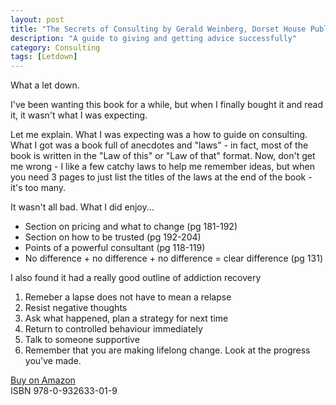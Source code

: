 ```yaml
---
layout: post
title: "The Secrets of Consulting by Gerald Weinberg, Dorset House Publishing"
description: "A guide to giving and getting advice successfully"
category: Consulting
tags: [Letdown]
---
```

What a let down.

I've been wanting this book for a while, but when I finally bought it and read it, it wasn't what I was expecting.

Let me explain. What I was expecting was a how to guide on consulting. What I got was a book full of anecdotes and "laws" - in fact, most of the book is written in the "Law of this" or "Law of that" format. Now, don't get me wrong - I like a few catchy laws to help me remember ideas, but when you need 3 pages to just list the titles of the laws at the end of the book - it's too many.

It wasn't all bad. What I did enjoy...

- Section on pricing and what to change (pg 181-192)
- Section on how to be trusted (pg 192-204)
- Points of a powerful consultant (pg 118-119)
- No difference + no difference + no difference = clear difference (pg 131)

I also found it had a really good outline of addiction recovery
1) Remeber a lapse does not have to mean a relapse
2) Resist negative thoughts
3) Ask what happened, plan a strategy for next time
4) Return to controlled behaviour immediately
5) Talk to someone supportive
6) Remember that you are making lifelong change. Look at the progress you've made.

[Buy on Amazon](http://www.amazon.com/The-Secrets-Consulting-Getting-Successfully/dp/0932633013)  
ISBN 978-0-932633-01-9
